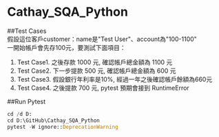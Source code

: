 # Cathay_SQA_Python
 
##Test Cases
<br>
假設這位客戶customer：name是"Test User"、account為"100-1100"
<br>
一開始帳戶會先存100元，要測試下面項目：
1. Test Case1. 之後存款 1000 元, 確認帳戶總金額為 1100 元
2. Test Case2. 下一步提款 500 元, 確認帳戶總金額為 600 元
3. Test Case3. 假設銀行年利率是10%, 經過一年之後確認帳戶餘額為660元
4. Test Case4. 之後提款 700 元, pytest 預期會接到 RuntimeError


##Run Pytest
```Python
cd /d D:
cd D:\GitHub\Cathay_SQA_Python
pytest -W ignore::DeprecationWarning
```


